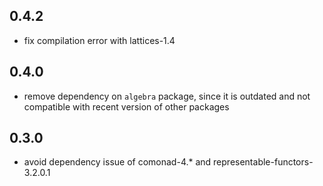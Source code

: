 0.4.2
-----
* fix compilation error with lattices-1.4

0.4.0
-----
* remove dependency on `algebra` package, since it is outdated and not compatible with recent version of other packages

0.3.0
-----
* avoid dependency issue of comonad-4.* and representable-functors-3.2.0.1

